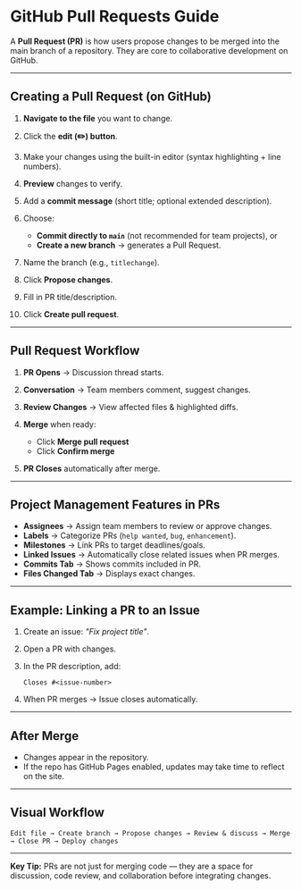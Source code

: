 # GitHub Pull Requests Guide

A **Pull Request (PR)** is how users propose changes to be merged into the main branch of a repository. They are core to collaborative development on GitHub.

---

## Creating a Pull Request (on GitHub)

1. **Navigate to the file** you want to change.
2. Click the **edit (✏️) button**.
3. Make your changes using the built-in editor (syntax highlighting + line numbers).
4. **Preview** changes to verify.
5. Add a **commit message** (short title; optional extended description).
6. Choose:

   * **Commit directly to `main`** (not recommended for team projects), or
   * **Create a new branch** → generates a Pull Request.
7. Name the branch (e.g., `titlechange`).
8. Click **Propose changes**.
9. Fill in PR title/description.
10. Click **Create pull request**.

---

## Pull Request Workflow

1. **PR Opens** → Discussion thread starts.
2. **Conversation** → Team members comment, suggest changes.
3. **Review Changes** → View affected files & highlighted diffs.
4. **Merge** when ready:

   * Click **Merge pull request**
   * Click **Confirm merge**
5. **PR Closes** automatically after merge.

---

## Project Management Features in PRs

* **Assignees** → Assign team members to review or approve changes.
* **Labels** → Categorize PRs (`help wanted`, `bug`, `enhancement`).
* **Milestones** → Link PRs to target deadlines/goals.
* **Linked Issues** → Automatically close related issues when PR merges.
* **Commits Tab** → Shows commits included in PR.
* **Files Changed Tab** → Displays exact changes.

---

## Example: Linking a PR to an Issue

1. Create an issue: *"Fix project title"*.
2. Open a PR with changes.
3. In the PR description, add:

   ```
   Closes #<issue-number>
   ```
4. When PR merges → Issue closes automatically.

---

## After Merge

* Changes appear in the repository.
* If the repo has GitHub Pages enabled, updates may take time to reflect on the site.

---

## Visual Workflow

```
Edit file → Create branch → Propose changes → Review & discuss → Merge → Close PR → Deploy changes
```

---

**Key Tip:** PRs are not just for merging code — they are a space for discussion, code review, and collaboration before integrating changes.
